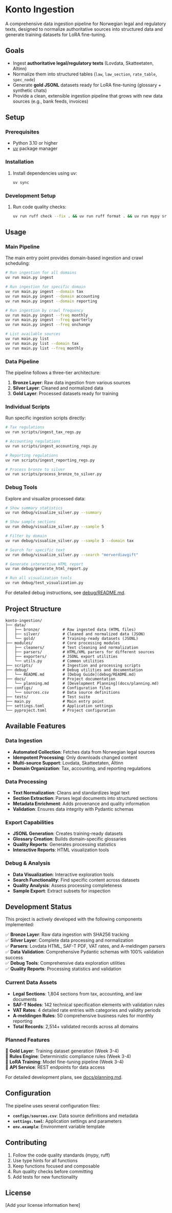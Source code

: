 # Konto Ingestion

A comprehensive data ingestion pipeline for Norwegian legal and regulatory texts, designed to normalize authoritative sources into structured data and generate training datasets for LoRA fine-tuning.

## Goals

- Ingest **authoritative legal/regulatory texts** (Lovdata, Skatteetaten, Altinn)
- Normalize them into structured tables (`law`, `law_section`, `rate_table`, `spec_node`)
- Generate **gold JSONL** datasets ready for LoRA fine-tuning (glossary + synthetic chats)
- Provide a clean, extensible ingestion pipeline that grows with new data sources (e.g., bank feeds, invoices)

## Setup

### Prerequisites

- Python 3.10 or higher
- [uv](https://github.com/astral-sh/uv) package manager

### Installation


1. Install dependencies using uv:
   ```bash
   uv sync
   ```

### Development Setup

1. Run code quality checks:
   ```bash
   uv run ruff check --fix . && uv run ruff format . && uv run mypy src scripts && uv run ruff check .
   ```

## Usage

### Main Pipeline

The main entry point provides domain-based ingestion and crawl scheduling:

```bash
# Run ingestion for all domains
uv run main.py ingest

# Run ingestion for specific domain
uv run main.py ingest --domain tax
uv run main.py ingest --domain accounting
uv run main.py ingest --domain reporting

# Run ingestion by crawl frequency
uv run main.py ingest --freq monthly
uv run main.py ingest --freq quarterly
uv run main.py ingest --freq onchange

# List available sources
uv run main.py list
uv run main.py list --domain tax
uv run main.py list --freq monthly
```

### Data Pipeline

The pipeline follows a three-tier architecture:

1. **Bronze Layer**: Raw data ingestion from various sources
2. **Silver Layer**: Cleaned and normalized data
3. **Gold Layer**: Processed datasets ready for training

### Individual Scripts

Run specific ingestion scripts directly:

```bash
# Tax regulations
uv run scripts/ingest_tax_regs.py

# Accounting regulations
uv run scripts/ingest_accounting_regs.py

# Reporting regulations
uv run scripts/ingest_reporting_regs.py

# Process bronze to silver
uv run scripts/process_bronze_to_silver.py
```

### Debug Tools

Explore and visualize processed data:

```bash
# Show summary statistics
uv run debug/visualize_silver.py --summary

# Show sample sections
uv run debug/visualize_silver.py --sample 5

# Filter by domain
uv run debug/visualize_silver.py --sample 3 --domain tax

# Search for specific text
uv run debug/visualize_silver.py --search "merverdiavgift"

# Generate interactive HTML report
uv run debug/generate_html_report.py

# Run all visualization tools
uv run debug/test_visualization.py
```

For detailed debug instructions, see [debug/README.md](debug/README.md).

## Project Structure

```
konto-ingestion/
├── data/
│   ├── bronze/          # Raw ingested data (HTML files)
│   ├── silver/          # Cleaned and normalized data (JSON)
│   └── gold/            # Training-ready datasets (JSONL)
├── modules/             # Core processing modules
│   ├── cleaners/        # Text cleaning and normalization
│   ├── parsers/         # HTML/XML parsers for different sources
│   ├── exporters/       # JSONL export utilities
│   └── utils.py         # Common utilities
├── scripts/             # Ingestion and processing scripts
├── debug/               # Debug utilities and documentation
│   └── README.md        # [Debug Guide](debug/README.md)
├── docs/                # Project documentation
│   └── planning.md      # [Development Planning](docs/planning.md)
├── configs/             # Configuration files
│   └── sources.csv      # Data source definitions
├── tests/               # Test suite
├── main.py              # Main entry point
├── settings.toml        # Application settings
└── pyproject.toml       # Project configuration
```

## Available Features

### Data Ingestion
- **Automated Collection**: Fetches data from Norwegian legal sources
- **Idempotent Processing**: Only downloads changed content
- **Multi-source Support**: Lovdata, Skatteetaten, Altinn
- **Domain Organization**: Tax, accounting, and reporting regulations

### Data Processing
- **Text Normalization**: Cleans and standardizes legal text
- **Section Extraction**: Parses legal documents into structured sections
- **Metadata Enrichment**: Adds provenance and quality information
- **Validation**: Ensures data integrity with Pydantic schemas

### Export Capabilities
- **JSONL Generation**: Creates training-ready datasets
- **Glossary Creation**: Builds domain-specific glossaries
- **Quality Reports**: Generates processing statistics
- **Interactive Reports**: HTML visualization tools

### Debug & Analysis
- **Data Visualization**: Interactive exploration tools
- **Search Functionality**: Find specific content across datasets
- **Quality Analysis**: Assess processing completeness
- **Sample Export**: Extract subsets for inspection

## Development Status

This project is actively developed with the following components implemented:

✅ **Bronze Layer**: Raw data ingestion with SHA256 tracking  
✅ **Silver Layer**: Complete data processing and normalization  
✅ **Parsers**: Lovdata HTML, SAF-T PDF, VAT rates, and A-meldingen parsers  
✅ **Data Validation**: Comprehensive Pydantic schemas with 100% validation success  
✅ **Debug Tools**: Comprehensive data exploration utilities  
✅ **Quality Reports**: Processing statistics and validation  

### Current Data Assets

- **Legal Sections**: 1,804 sections from tax, accounting, and law documents
- **SAF-T Nodes**: 142 technical specification elements with validation rules
- **VAT Rates**: 4 detailed rate entries with categories and validity periods
- **A-meldingen Rules**: 50 comprehensive business rules for monthly reporting
- **Total Records**: 2,514+ validated records across all domains

### Planned Features

🔄 **Gold Layer**: Training dataset generation (Week 3-4)  
🔄 **Rules Engine**: Deterministic compliance rules (Week 3-4)  
🔄 **LoRA Training**: Model fine-tuning pipeline (Week 3-4)  
🔄 **API Service**: REST endpoints for data access  

For detailed development plans, see [docs/planning.md](docs/planning.md).

## Configuration

The pipeline uses several configuration files:

- **`configs/sources.csv`**: Data source definitions and metadata
- **`settings.toml`**: Application settings and parameters
- **`env.example`**: Environment variable template

## Contributing

1. Follow the code quality standards (mypy, ruff)
2. Use type hints for all functions
3. Keep functions focused and composable
4. Run quality checks before committing
5. Add tests for new functionality

## License

[Add your license information here]